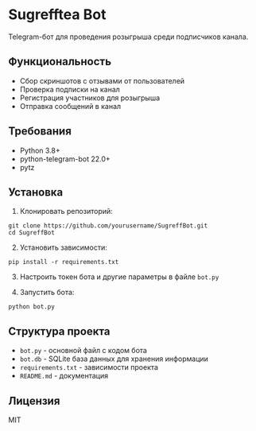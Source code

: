 # Sugrefftea Bot

Telegram-бот для проведения розыгрыша среди подписчиков канала.

## Функциональность

- Сбор скриншотов с отзывами от пользователей
- Проверка подписки на канал
- Регистрация участников для розыгрыша
- Отправка сообщений в канал

## Требования

- Python 3.8+
- python-telegram-bot 22.0+
- pytz

## Установка

1. Клонировать репозиторий:
```
git clone https://github.com/yourusername/SugreffBot.git
cd SugreffBot
```

2. Установить зависимости:
```
pip install -r requirements.txt
```

3. Настроить токен бота и другие параметры в файле `bot.py`

4. Запустить бота:
```
python bot.py
```

## Структура проекта

- `bot.py` - основной файл с кодом бота
- `bot.db` - SQLite база данных для хранения информации
- `requirements.txt` - зависимости проекта
- `README.md` - документация

## Лицензия

MIT 